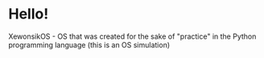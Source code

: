 # Hello!

XewonsikOS - OS that was created for the sake of "practice" in the Python programming language (this is an OS simulation)